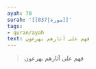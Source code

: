 ```yaml
---
ayah: 70
surah: '[[037|سورة]]'
tags:
- quran/ayah
text: فهم على آثارهم يهرعون
---
```

> فهم على آثارهم يهرعون
